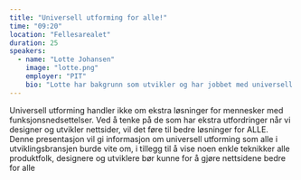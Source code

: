 ```yaml
---
title: "Universell utforming for alle!"
time: "09:20"
location: "Fellesarealet"
duration: 25
speakers:
  - name: "Lotte Johansen"
    image: "lotte.png"
    employer: "PIT"
    bio: "Lotte har bakgrunn som utvikler og har jobbet med universell utforming siden 2014, og drevet en grasrotgruppe i FINN.no som har drevet med opplæring av andre i universell utforming. Hun har også vært i juryen for DOGA's innovasjonspris i inkluderenede design. Nå er hun personalleder for utviklere i PIT."
---
```


Universell utforming handler ikke om ekstra løsninger for mennesker med funksjonsnedsettelser. Ved å tenke på de som har ekstra utfordringer når vi designer og utvikler nettsider, vil det føre til bedre løsninger for ALLE. Denne presentasjon vil gi informasjon om universell utforming som alle i utviklingsbransjen burde vite om, i tillegg til å vise noen enkle teknikker alle produktfolk, designere og utviklere bør kunne for å gjøre nettsidene bedre for alle
